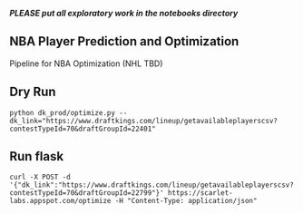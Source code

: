 **_PLEASE put all exploratory work in the notebooks directory_**

## NBA Player Prediction and Optimization
Pipeline for NBA Optimization (NHL TBD)

## Dry Run
```
python dk_prod/optimize.py --dk_link="https://www.draftkings.com/lineup/getavailableplayerscsv?contestTypeId=70&draftGroupId=22401"
```

## Run flask
```
curl -X POST -d '{"dk_link":"https://www.draftkings.com/lineup/getavailableplayerscsv?contestTypeId=70&draftGroupId=22799"}' https://scarlet-labs.appspot.com/optimize -H "Content-Type: application/json"
```
